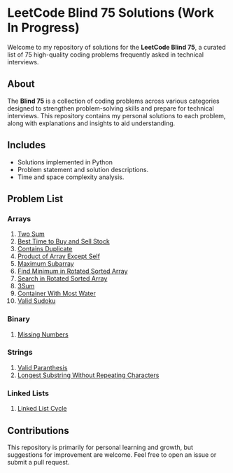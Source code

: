 # LeetCode Blind 75 Solutions (Work In Progress)

Welcome to my repository of solutions for the **LeetCode Blind 75**, a curated list of 75 high-quality coding problems frequently asked in technical interviews.

## About

The **Blind 75** is a collection of coding problems across various categories designed to strengthen problem-solving skills and prepare for technical interviews. This repository contains my personal solutions to each problem, along with explanations and insights to aid understanding.

## Includes

- Solutions implemented in Python
- Problem statement and solution descriptions.
- Time and space complexity analysis.

## Problem List

### Arrays

1. [Two Sum](#link-to-solution)  
2. [Best Time to Buy and Sell Stock](https://github.com/reynaroyce12/LC-Blind/tree/main/Arrays/Best_Time_to_Buy_and_Sell_Stock)  
3. [Contains Duplicate](https://github.com/reynaroyce12/LC-Blind/tree/main/Arrays/Contains_Duplicate)  
4. [Product of Array Except Self](#link-to-solution)  
5. [Maximum Subarray](https://github.com/reynaroyce12/LC-Blind/tree/main/Arrays/Maximum_Subarray)  
6. [Find Minimum in Rotated Sorted Array](#link-to-solution)  
7. [Search in Rotated Sorted Array](#link-to-solution)  
8. [3Sum](#link-to-solution)  
9. [Container With Most Water](#link-to-solution)  
10. [Valid Sudoku](#link-to-solution)  


### Binary

1. [Missing Numbers](https://github.com/reynaroyce12/LC-Blind/tree/main/Binary/Missing_Numbers)

### Strings

1. [Valid Paranthesis](https://github.com/reynaroyce12/LC-Blind/tree/main/Strings/Valid%20Paranthesis)
2. [Longest Substring Without Repeating Characters](https://github.com/reynaroyce12/LC-Blind75/tree/main/Strings/Longest_Substrings_Without_Repeating_Charaters) 

### Linked Lists
 
1. [Linked List Cycle](https://github.com/reynaroyce12/LC-Blind75/tree/main/Linked_Lists/Linked_List_Cycle)  



## Contributions
This repository is primarily for personal learning and growth, but suggestions for improvement are welcome. Feel free to open an issue or submit a pull request.


<!-- ### Strings

1. [Valid Anagram](#link-to-solution)  
2. [Group Anagrams](#link-to-solution)  
3. [Longest Substring Without Repeating Characters](#link-to-solution)  
4. [Palindrome](#link-to-solution)  
5. [String to Integer (atoi)](#link-to-solution)  
6. [Roman to Integer](#link-to-solution)  
7. [Longest Palindromic Substring](#link-to-solution)  

### Dynamic Programming

1. [Climbing Stairs](#link-to-solution)  
2. [House Robber](#link-to-solution)  
3. [Longest Increasing Subsequence](#link-to-solution)  
4. [Coin Change](#link-to-solution)  
5. [Word Break](#link-to-solution)  

### Trees

1. [Maximum Depth of Binary Tree](#link-to-solution)  
2. [Symmetric Tree](#link-to-solution)  
3. [Binary Tree Level Order Traversal](#link-to-solution)  
4. [Path Sum](#link-to-solution)  
5. [Validate Binary Search Tree](#link-to-solution)  

### Linked Lists

1. [Reverse Linked List](#link-to-solution)  
2. [Merge Two Sorted Lists](#link-to-solution)  
3. [Linked List Cycle](#link-to-solution)  
4. [Palindrome Linked List](#link-to-solution)  

### Backtracking

1. [Permutations](#link-to-solution)  
2. [Combination Sum](#link-to-solution)  
3. [Subsets](#link-to-solution)  

### Stacks and Queues

1. [Valid Parentheses](#link-to-solution)  
2. [Implement Queue Using Stacks](#link-to-solution)  

### Graphs

1. [Number of Islands](#link-to-solution)  
2. [Course Schedule](#link-to-solution)  


